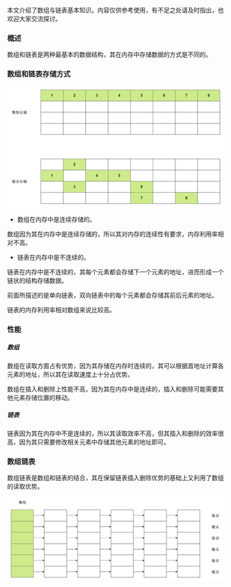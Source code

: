本文介绍了数组与链表基本知识。内容仅供参考使用，有不足之处请及时指出，也欢迎大家交流探讨。

### 概述

数组和链表是两种最基本的数据结构，其在内存中存储数据的方式是不同的。

### 数组和链表存储方式

![数组和链表存储方式](./image/数组和链表存储方式.png)

* 数组在内存中是连续存储的。

数组因为其在内存中是连续存储的，所以其对内存的连续性有要求，内存利用率相对不高。

* 链表在内存中是不连续的。

链表在内存中是不连续的，其每个元素都会存储下一个元素的地址，进而形成一个链状的结构存储数据。

前面所描述的是单向链表，双向链表中的每个元素都会存储其前后元素的地址。

链表的内存利用率相对数组来说比较高。

### 性能

##### 数组

数组在读取方面占有优势，因为其存储在内存时连续的，其可以根据首地址计算各元素的地址，所以其在读取速度上十分占优势。

数组在插入和删除上性能不高，因为其在内存中是连续的，插入和删除可能需要其他元素存储位置的移动。

##### 链表

链表因为其在内存中不是连续的，所以其读取效率不高，但其插入和删除的效率很高，因为其只需要修改相关元素中存储其他元素的地址即可。

### 数组链表

数组链表是数组和链表的结合，其在保留链表插入删除优势的基础上又利用了数组的读取优势。

![数组链表](./image/数组链表.png)